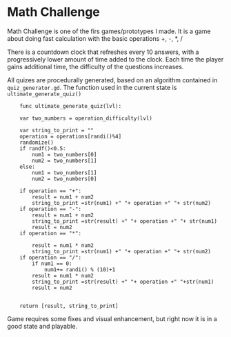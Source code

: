 # Math Challenge

Math Challenge is one of the firs games/prototypes I made. 
It is a game about doing fast calculation with the basic operations +, -, *, /

There is a countdown clock that refreshes every 10 answers, with a progressively lower amount of time added to the clock.
Each time the player gains additional time, the difficulty of the questions increases.

All quizes are procedurally generated, based on an algorithm contained in `quiz_generator.gd`. The function used in the current state is
`ultimate_generate_quiz()`

```GDScript
  	func ultimate_generate_quiz(lvl):
  
	var two_numbers = operation_difficulty(lvl)
	
	var string_to_print = ""
	operation = operations[randi()%4]
	randomize()
	if randf()<0.5:
		num1 = two_numbers[0]
		num2 = two_numbers[1]	
	else:
		num1 = two_numbers[1]
		num2 = two_numbers[0]	
		
	if operation == "+":
		result = num1 + num2
		string_to_print =str(num1) +" "+ operation +" "+ str(num2)
	if operation == "-":
		result = num1 + num2
		string_to_print =str(result) +" "+ operation +" "+ str(num1)
		result = num2
	if operation == "*":

		result = num1 * num2
		string_to_print =str(num1) +" "+ operation +" "+ str(num2)
	if operation == "/":
		if num1 == 0:
			num1+= randi() % (10)+1
		result = num1 * num2
		string_to_print =str(result) +" "+ operation +" "+str(num1)
		result = num2
	

	return [result, string_to_print]
  ```
 
 Game requires some fixes and visual enhancement, but right now it is in a good state and playable.
